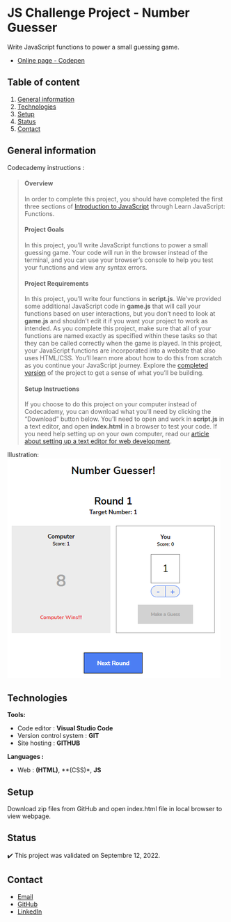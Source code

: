 # JS Challenge Project - Number Guesser

Write JavaScript functions to power a small guessing game.
- [Online page - Codepen](https://codepen.io/ByronMike/pen/zYjbqXV)

## Table of content
1. [General information](#General-information)
2. [Technologies](#Technologies)
3. [Setup](#Setup)
4. [Status](#Status)
5. [Contact](#Contact)

## General information

Codecademy instructions :
> #### Overview
>
> In order to complete this project, you should have completed the first three sections of  [Introduction to JavaScript](https://www.codecademy.com/courses/introduction-to-javascript)  through Learn JavaScript: Functions.
>
> #### Project Goals
>
> In this project, you’ll write JavaScript functions to power a small guessing game. Your code will run in the browser instead of the terminal, and you can use your browser’s console to help you test your functions and view any syntax errors.
>
> #### Project Requirements
>
> In this project, you’ll write four functions in  **script.js**. We’ve provided some additional JavaScript code in  **game.js**  that will call your functions based on user interactions, but you don’t need to look at  **game.js**  and shouldn’t edit it if you want your project to work as intended. As you complete this project, make sure that all of your functions are named exactly as specified within these tasks so that they can be called correctly when the game is played. In this project, your JavaScript functions are incorporated into a website that also uses HTML/CSS. You’ll learn more about how to do this from scratch as you continue your JavaScript journey. Explore the  [completed version](https://content.codecademy.com/PRO/independent-practice-projects/number-guesser/example/index.html)  of the project to get a sense of what you’ll be building.
>
>#### Setup Instructions
>
>If you choose to do this project on your computer instead of Codecademy, you can download what you’ll need by clicking the “Download” button below. You’ll need to open and work in  **script.js**  in a text editor, and open  **index.html**  in a browser to test your code. If you need help setting up on your own computer, read our  [article about setting up a text editor for web development](https://www.codecademy.com/articles/visual-studio-code).

Illustration:
![Picture](.\Illustration_Number_Guesser.PNG)

## Technologies
**Tools:**
 * Code editor : **Visual Studio Code**
 * Version control system : **GIT**
 * Site hosting : **GITHUB**
  
**Languages :**
 * Web : **(HTML)**, **(CSS)*, **JS**
 
## Setup
Download zip files from GitHub and open index.html file in local browser to view webpage.

## Status
:heavy_check_mark: This project was validated on Septembre 12, 2022.

## Contact
* [Email](mailto:auger.michaell@gmail.com)
* [GitHub](https://github.com/ByronMike)
* [LinkedIn](https://www.linkedin.com/in/auger-michael/)